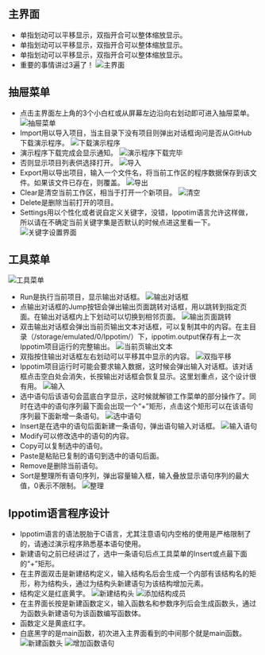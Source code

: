 ## 主界面
* 单指划动可以平移显示，双指开合可以整体缩放显示。
* 单指划动可以平移显示，双指开合可以整体缩放显示。
* 单指划动可以平移显示，双指开合可以整体缩放显示。
* 重要的事情讲过3遍了！
![主界面](主界面.jpg)
## 抽屉菜单
* 点击主界面左上角的3个小白杠或从屏幕左边沿向右划动即可进入抽屉菜单。
![抽屉菜单](抽屉菜单.jpg)
* Import用以导入项目，当主目录下没有项目则弹出对话框询问是否从GitHub下载演示程序。
![下载演示程序](下载演示程序.jpg)
* 演示程序下载完成会显示通知。
![演示程序下载完毕](演示程序下载完毕.jpg)
* 否则显示项目列表供选择打开。
![导入](导入.jpg)
* Export用以导出项目，输入一个文件名，将当前工作区的程序数据保存到该文件。如果该文件已存在，则覆盖。
![导出](导出.jpg)
* Clear是清空当前工作区，相当于打开一个新项目。
![清空](清空.jpg)
* Delete是删除当前打开的项目。
* Settings用以个性化或者说自定义关键字，没错，Ippotim语言允许这样做，所以请在不确定当前关键字集是否默认的时候点进这里看一下。
![关键字设置界面](关键字设置界面.jpg)
## 工具菜单
![工具菜单](工具菜单.jpg)
* Run是执行当前项目，显示输出对话框。
![输出对话框](输出对话框.jpg)
* 点输出对话框的Jump按钮会弹出输出页面跳转对话框，用以跳转到指定页面。在输出对话框内上下划动可以切换到相邻页面。
![输出页面跳转](输出页面跳转.jpg)
* 双击输出对话框会弹出当前页输出文本对话框，可以复制其中的内容。在主目录（/storage/emulated/0/Ippotim/）下，ippotim.output保存有上一次Ippotim项目运行的完整输出。
![当前页输出文本](当前页输出文本.jpg)
* 双指按住输出对话框左右划动可以平移其中显示的内容。
![双指平移](双指平移.jpg)
* Ippotim项目运行时可能会要求输入数据，这时候会弹出输入对话框。该对话框点击空白处会消失，长按输出对话框会恢复显示。这里划重点，这个设计很有用。
![输入](输入.jpg)
* 选中语句后该语句会蓝底白字显示，这时候就解锁工作菜单的部分操作了。同时在选中的语句序列最下面会出现一个“+”矩形，点击这个矩形可以在该语句序列最下面新增一条语句。
![选中语句](选中语句.jpg)
* Insert是在选中的语句后面新建一条语句，弹出语句输入对话框。
![输入语句](输入语句.jpg)
* Modify可以修改选中的语句的内容。
* Copy可以复制选中的语句。
* Paste是粘贴已复制的语句到选中的语句后面。
* Remove是删除当前语句。
* Sort是整理所有语句序列，弹出容量输入框，输入叠放显示语句序列的最大值，0表示不限制。
![整理](整理.jpg)
## Ippotim语言程序设计
* Ippotim语言的语法脱胎于C语言，尤其注意语句内空格的使用是严格限制了的，请通过演示程序熟悉基本语句使用。
* 新建语句之前已经讲过了，选中一条语句后点工具菜单的Insert或点最下面的“+”矩形。
* 在主界面双击是新建结构定义，输入结构名后会生成一个内部有该结构名的矩形，称为结构头，通过为结构头新建语句为该结构增加元素。
* 结构定义是红底黄字。
![新建结构头](新建结构头.jpg)
![添加结构成员](添加结构成员.jpg)
* 在主界面长按是新建函数定义，输入函数名和参数序列后会生成函数头，通过为函数头新建语句为该函数编写函数体。
* 函数定义是黄底红字。
* 白底黑字的是main函数，初次进入主界面看到的中间那个就是main函数。
![新建函数头](新建函数头.jpg)
![增加函数语句](增加函数语句.jpg)
